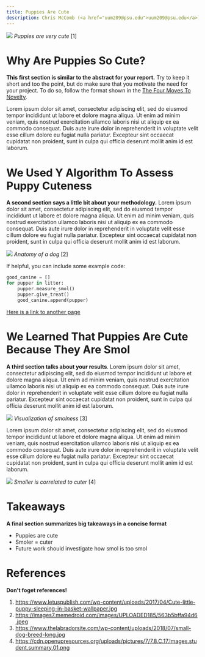 ```yaml
---
title: Puppies Are Cute
description: Chris McComb (<a href="uum209@psu.edu">uum209@psu.edu</a>)
---
```

![](https://www.letuspublish.com/wp-content/uploads/2017/04/Cute-little-puppy-sleeping-in-basket-wallpaper.jpg)
_Puppies are very cute_ [1]

# Why Are Puppies So Cute?
__This first section is similar to the abstract for your report.__ Try to keep it short and too the point, but do make sure that you motivate the need for your project. To do so, follow the format shown in the [The Four Moves To Novelty](https://www.cmu.edu/gcc/handouts-and-resources/handouts/novelty-handout.pdf#:~:text=Establish%20Novelty%20With%20Four%20Rhetorical%20Moves%201%29%20Explain,4%29%20Fill%20that%20gap%20with%20the%20present%20research).

Lorem ipsum dolor sit amet, consectetur adipiscing elit, sed do eiusmod tempor incididunt ut labore et dolore magna aliqua. Ut enim ad minim veniam, quis nostrud exercitation ullamco laboris nisi ut aliquip ex ea commodo consequat. Duis aute irure dolor in reprehenderit in voluptate velit esse cillum dolore eu fugiat nulla pariatur. Excepteur sint occaecat cupidatat non proident, sunt in culpa qui officia deserunt mollit anim id est laborum.

# We Used Y Algorithm To Assess Puppy Cuteness
__A second section says a little bit about your methodology.__ Lorem ipsum dolor sit amet, consectetur adipiscing elit, sed do eiusmod tempor incididunt ut labore et dolore magna aliqua. Ut enim ad minim veniam, quis nostrud exercitation ullamco laboris nisi ut aliquip ex ea commodo consequat. Duis aute irure dolor in reprehenderit in voluptate velit esse cillum dolore eu fugiat nulla pariatur. Excepteur sint occaecat cupidatat non proident, sunt in culpa qui officia deserunt mollit anim id est laborum.

![](https://images7.memedroid.com/images/UPLOADED185/563b5bffa94d6.jpeg)
_Anatomy of a dog_ [2]

If helpful, you can include some example code:
```Python
good_canine = []
for pupper in litter:
    pupper.measure_smol()
    pupper.give_treat()
    good_canine.append(pupper)
```
[Here is a link to another page](./another_page)

# We Learned That Puppies Are Cute Because They Are Smol
__A third section talks about your results__. Lorem ipsum dolor sit amet, consectetur adipiscing elit, sed do eiusmod tempor incididunt ut labore et dolore magna aliqua. Ut enim ad minim veniam, quis nostrud exercitation ullamco laboris nisi ut aliquip ex ea commodo consequat. Duis aute irure dolor in reprehenderit in voluptate velit esse cillum dolore eu fugiat nulla pariatur. Excepteur sint occaecat cupidatat non proident, sunt in culpa qui officia deserunt mollit anim id est laborum.

![](https://www.thelabradorsite.com/wp-content/uploads/2018/07/small-dog-breed-long.jpg)
_Visualization of smolness_ [3]

Lorem ipsum dolor sit amet, consectetur adipiscing elit, sed do eiusmod tempor incididunt ut labore et dolore magna aliqua. Ut enim ad minim veniam, quis nostrud exercitation ullamco laboris nisi ut aliquip ex ea commodo consequat. Duis aute irure dolor in reprehenderit in voluptate velit esse cillum dolore eu fugiat nulla pariatur. Excepteur sint occaecat cupidatat non proident, sunt in culpa qui officia deserunt mollit anim id est laborum.

![](https://cdn.openupresources.org/uploads/pictures/7/7.8.C.17.Images.student.summary.01.png)
_Smoller is correlated to cuter_ [4]

# Takeaways
__A final section summarizes big takeaways in a concise format__
- Puppies are cute
- Smoler = cuter
- Future work should investigate how smol is too smol

# References
__Don't foget references!__
1. https://www.letuspublish.com/wp-content/uploads/2017/04/Cute-little-puppy-sleeping-in-basket-wallpaper.jpg
2. https://images7.memedroid.com/images/UPLOADED185/563b5bffa94d6.jpeg
3. https://www.thelabradorsite.com/wp-content/uploads/2018/07/small-dog-breed-long.jpg
4. https://cdn.openupresources.org/uploads/pictures/7/7.8.C.17.Images.student.summary.01.png
